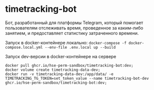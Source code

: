 # timetracking-bot 

Бот, разработанный для платформы Telegram, который помогает пользователям отслеживать время, проведенное за каким-либо занятием, и предоставляет статистику затраченного времени.

Запуск в docker-контейнере локально: 
`docker-compose -f docker-compose.local.yml --env-file .env.local up --build`

Запуск dev-версии в docker-контейнере на сервере
```commandline
docker pull ghcr.io/hse-perm-sandbox/timetracking-bot:dev;
docker volume create timetracking-data-dev;
docker run -v timetracking-data-dev:/app/data/ -e TIMETRACKING_TG_TOKEN=set_token_value --name timetracking-bot-dev ghcr.io/hse-perm-sandbox/timetracking-bot:dev;
```